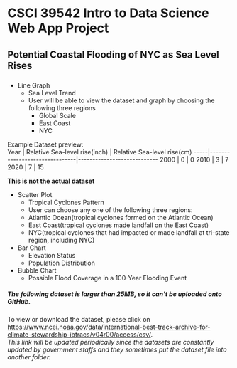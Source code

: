 # CSCI 39542 Intro to Data Science Web App Project  

## Potential Coastal Flooding of NYC as Sea Level Rises  

### 

* Line Graph
  * Sea Level Trend
  * User will be able to view the dataset and graph by choosing the following three regions
    * Global Scale
    * East Coast
    * NYC  
  
Example Dataset preview:   
Year | Relative Sea-level rise(inch) | Relative Sea-level rise(cm)
-----|-------------------------------|----------------------------
2000 |               0               |              0
2010 |               3               |              7            
2020 |               7               |             15
  
**This is not the actual dataset**


* Scatter Plot
  * Tropical Cyclones Pattern
   * User can choose any one of the following three regions:
    * Atlantic Ocean(tropical cyclones formed on the Atlantic Ocean)
    * East Coast(tropical cyclones made landfall on the East Coast)
    * NYC(tropical cyclones that had impacted or made landfall at tri-state region, including NYC)
* Bar Chart
  * Elevation Status
  * Population Distribution
* Bubble Chart
  * Possible Flood Coverage in a 100-Year Flooding Event

##### The following dataset is larger than 25MB, so it can't be uploaded onto GitHub.    
To view or download the dataset, please click on   
https://www.ncei.noaa.gov/data/international-best-track-archive-for-climate-stewardship-ibtracs/v04r00/access/csv/.   
*This link will be updated periodically since the datasets are constantly updated by government staffs and they sometimes put the dataset file into another folder.*
